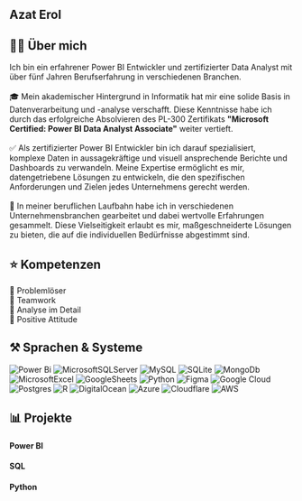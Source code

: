 ## Azat Erol

## 👩‍💻 Über mich
Ich bin ein erfahrener Power BI Entwickler und zertifizierter Data Analyst mit über fünf Jahren Berufserfahrung in verschiedenen Branchen.<br><br>🎓 Mein akademischer Hintergrund in Informatik hat mir eine solide Basis in Datenverarbeitung und -analyse verschafft. Diese Kenntnisse habe ich durch das erfolgreiche Absolvieren des PL-300 Zertifikats **"Microsoft Certified: Power BI Data Analyst Associate"** weiter vertieft.<br><br>✅ Als zertifizierter Power BI Entwickler bin ich darauf spezialisiert, komplexe Daten in aussagekräftige und visuell ansprechende Berichte und Dashboards zu verwandeln. Meine Expertise ermöglicht es mir, datengetriebene Lösungen zu entwickeln, die den spezifischen Anforderungen und Zielen jedes Unternehmens gerecht werden.<br><br>💼 In meiner beruflichen Laufbahn habe ich in verschiedenen Unternehmensbranchen gearbeitet und dabei wertvolle Erfahrungen gesammelt. Diese Vielseitigkeit erlaubt es mir, maßgeschneiderte Lösungen zu bieten, die auf die individuellen Bedürfnisse abgestimmt sind.

## ⭐ Kompetenzen
 :small_blue_diamond: Problemlöser <br>
 :small_blue_diamond: Teamwork <br>
 :small_blue_diamond: Analyse im Detail <br>
 :small_blue_diamond: Positive Attitude

## ⚒️ Sprachen & Systeme
![Power Bi](https://img.shields.io/badge/power_bi-F2C811?style=for-the-badge&logo=powerbi&logoColor=black) ![MicrosoftSQLServer](https://img.shields.io/badge/Microsoft%20SQL%20Server-CC2927?style=for-the-badge&logo=microsoft%20sql%20server&logoColor=white) ![MySQL](https://img.shields.io/badge/mysql-4479A1.svg?style=for-the-badge&logo=mysql&logoColor=white) ![SQLite](https://img.shields.io/badge/sqlite-%2307405e.svg?style=for-the-badge&logo=sqlite&logoColor=white) ![MongoDb](https://camo.githubusercontent.com/85c80c78c80eb82039b11322eae10e7294ed4ec90b52eb25959f9a881d0341a1/68747470733a2f2f696d672e736869656c64732e696f2f62616467652f4d6f6e676f44422d3030413234363f7374796c653d666f722d7468652d6261646765266c6f676f3d6d6f6e676f6462266c6f676f436f6c6f723d7768697465) ![MicrosoftExcel](https://camo.githubusercontent.com/a1d1738064e19ca9924cedb662c9b7212bba3954234c2f6559d4602faa593feb/68747470733a2f2f696d672e736869656c64732e696f2f62616467652f4d6963726f736f66745f457863656c2d3231373334363f7374796c653d666f722d7468652d6261646765266c6f676f3d6d6963726f736f66742d657863656c266c6f676f436f6c6f723d7768697465) ![GoogleSheets](https://camo.githubusercontent.com/4e0c873ad261d9d385962c6b2a058ff1f8632668bdb18439fd150aab150f55eb/68747470733a2f2f696d672e736869656c64732e696f2f62616467652f476f6f676c655f5368656574732d3030414334373f7374796c653d666f722d7468652d6261646765266c6f676f3d676f6f676c652d736865657473266c6f676f436f6c6f723d7768697465) ![Python](https://img.shields.io/badge/python-3670A0?style=for-the-badge&logo=python&logoColor=ffdd54) ![Figma](https://img.shields.io/badge/figma-%23F24E1E.svg?style=for-the-badge&logo=figma&logoColor=white) ![Google Cloud](https://img.shields.io/badge/GoogleCloud-%234285F4.svg?style=for-the-badge&logo=google-cloud&logoColor=white) ![Postgres](https://img.shields.io/badge/postgres-%23316192.svg?style=for-the-badge&logo=postgresql&logoColor=white) ![R](https://img.shields.io/badge/r-%23276DC3.svg?style=for-the-badge&logo=r&logoColor=white) ![DigitalOcean](https://img.shields.io/badge/DigitalOcean-%230167ff.svg?style=for-the-badge&logo=digitalOcean&logoColor=white) ![Azure](https://img.shields.io/badge/azure-%230072C6.svg?style=for-the-badge&logo=microsoftazure&logoColor=white) ![Cloudflare](https://img.shields.io/badge/Cloudflare-F38020?style=for-the-badge&logo=Cloudflare&logoColor=white) ![AWS](https://img.shields.io/badge/AWS-%23FF9900.svg?style=for-the-badge&logo=amazon-aws&logoColor=white)

## 📊 Projekte
#### Power BI
#### SQL
#### Python

